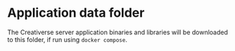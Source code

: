 # Application data folder

The Creativerse server application binaries and libraries will be downloaded to this folder, if run using `docker compose`.

